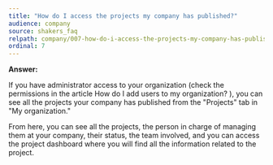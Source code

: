 ```yaml
---
title: "How do I access the projects my company has published?"
audience: company
source: shakers_faq
relpath: company/007-how-do-i-access-the-projects-my-company-has-published.md
ordinal: 7
---
```


**Answer:**

If you have administrator access to your organization (check the permissions in the article How do I add users to my organization? ), you can see all the projects your company has published from the "Projects" tab in "My organization."

From here, you can see all the projects, the person in charge of managing them at your company, their status, the team involved, and you can access the project dashboard where you will find all the information related to the project.
